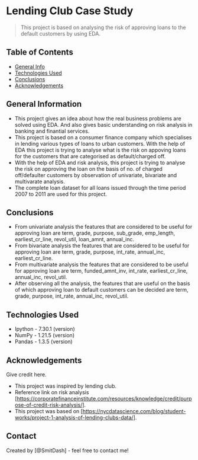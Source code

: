 # Lending Club Case Study
> This project is based on analysing the risk of approving loans to the default customers by using EDA.


## Table of Contents
* [General Info](#general-information)
* [Technologies Used](#technologies-used)
* [Conclusions](#conclusions)
* [Acknowledgements](#acknowledgements)

<!-- You can include any other section that is pertinent to your problem -->

## General Information
- This project gives an idea about how the real business problems are solved using EDA. And also gives basic understanding on risk analysis in banking and finantial services.
- This project is based on a consumer finance company which specialises in lending various types of loans to urban customers. With the help of EDA this project is trying to analyse what is the risk on appoving loans for the customers that are categorised as default/charged off.
- With the help of EDA and risk analysis, this project is trying to analyse the risk on approving the loan on the basis of no. of charged off/defaulter customers by observation of univariate, bivariate and multivarate analysis.
- The complete loan dataset for all loans issued through the time period 2007 to 2011 are used for this project.

<!-- You don't have to answer all the questions - just the ones relevant to your project. -->

## Conclusions
- From univariate analysis the features that are considered to be useful for approving loan are term, grade, purpose, sub_grade, emp_length, earliest_cr_line, revol_util, loan_amnt, annual_inc.
- From bivariate analysis the features that are considered to be useful for approving loan are term, grade, 
purpose, int_rate, annual_inc, earliest_cr_line.
- From multivariate analysis the features that are considered to be useful for approving loan are term, funded_amnt_inv, int_rate, earliest_cr_line, annual_inc, revol_util.
- After observing all the analysis, the features that are useful on the basis of which approving loan to default customers can be decided are term, grade, purpose, int_rate, annual_inc, revol_util.

<!-- You don't have to answer all the questions - just the ones relevant to your project. -->


## Technologies Used
- Ipython - 7.30.1 (version)
- NumPy - 1.21.5 (version)
- Pandas - 1.3.5 (version)

<!-- As the libraries versions keep on changing, it is recommended to mention the version of library used in this project -->

## Acknowledgements
Give credit here.
- This project was inspired by lending club.
- Reference link on risk analysis [https://corporatefinanceinstitute.com/resources/knowledge/credit/purpose-of-credit-risk-analysis/].
- This project was based on [https://nycdatascience.com/blog/student-works/project-1-analysis-of-lending-clubs-data/].


## Contact
Created by [@SmitDash] - feel free to contact me!


<!-- Optional -->
<!-- ## License -->
<!-- This project is open source and available under the [... License](). -->

<!-- You don't have to include all sections - just the one's relevant to your project -->